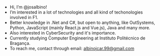 - Hi, I’m @josalbino!
- I’m interested in a lot of technologies and all kind of techonologies involved in F1. 
- Better knowledge in .Net and C#, but open to anything, like OutSystems, Python, JavaScript (mainly React.js and Vue.js), Java and many more.
- Also interested in CyberSecurity and it's importance.
- Currently studying Computer Engineering at Instituto Politécnico de Bragança.
- To reach me, contact through email: albinojcar.99@gmail.com
